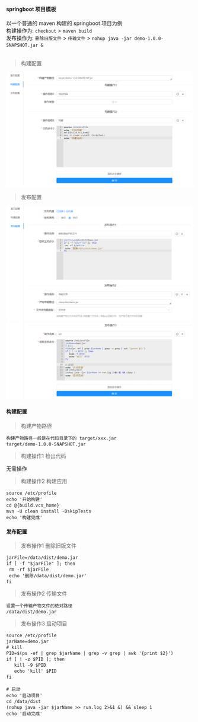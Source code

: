#### springboot 项目模板

以一个普通的 maven 构建的 springboot 项目为例  
构建操作为: `checkout` > `maven build`  
发布操作为: `删除旧版文件` > `传输文件` > `nohup java -jar demo-1.0.0-SNAPSHOT.jar &`  
<br/>

> 构建配置

![构建配置](../assert/img/template_boot_build.png "构建配置")

> 发布配置

![发布配置1](../assert/img/template_boot_release_1.png "发布配置1")
![发布配置2](../assert/img/template_boot_release_2.png "发布配置2")

#### 构建配置

> 构建产物路径

```
构建产物路径一般是在代码目录下的 target/xxx.jar
target/demo-1.0.0-SNAPSHOT.jar
```  

> 构建操作1 检出代码

无需操作

> 构建操作2 构建应用

```
source /etc/profile
echo '开始构建'
cd @{build.vcs_home}
mvn -U clean install -DskipTests
echo '构建完成'
```

#### 发布配置

> 发布操作1 删除旧版文件

```
jarFile=/data/dist/demo.jar
if [ -f "$jarFile" ]; then
 rm -rf $jarFile
 echo '删除/data/dist/demo.jar'
fi
```

> 发布操作2 传输文件

```
设置一个传输产物文件的绝对路径
/data/dist/demo.jar
```

> 发布操作3 启动项目

```
source /etc/profile
jarName=demo.jar
# kill
PID=$(ps -ef | grep $jarName | grep -v grep | awk '{print $2}')
if [ ! -z $PID ]; then
   kill -9 $PID
   echo 'kill' $PID
fi

# 启动
echo '启动项目'
cd /data/dist
(nohup java -jar $jarName >> run.log 2>&1 &) && sleep 1
echo '启动完成'
```


